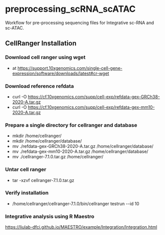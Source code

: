 <!-- GETTING STARTED -->

# preprocessing_scRNA_scATAC
Workflow for pre-processing sequencing files for Integrative sc-RNA and sc-ATAC.

## CellRanger Installation

### Download cell ranger using wget
- at https://support.10xgenomics.com/single-cell-gene-expression/software/downloads/latest#cr-wget

### Download reference refdata
- curl -O https://cf.10xgenomics.com/supp/cell-exp/refdata-gex-GRCh38-2020-A.tar.gz
- curl -O https://cf.10xgenomics.com/supp/cell-exp/refdata-gex-mm10-2020-A.tar.gz

### Prepare a single directory for cellranger and database
- mkdir /home/cellranger/
- mkdir /home/cellranger/database/
- mv ./refdata-gex-GRCh38-2020-A.tar.gz /home/cellranger/database/
- mv ./refdata-gex-mm10-2020-A.tar.gz /home/cellranger/database/
- mv ./cellranger-7.1.0.tar.gz /home/cellranger/

### Untar cell ranger 
- tar -xzvf cellranger-7.1.0.tar.gz

### Verify installation
- /home/cellranger/cellranger-7.1.0/bin/cellranger testrun --id 10


### Integrative analysis using R Maestro 
https://liulab-dfci.github.io/MAESTRO/example/Integration/Integration.html
